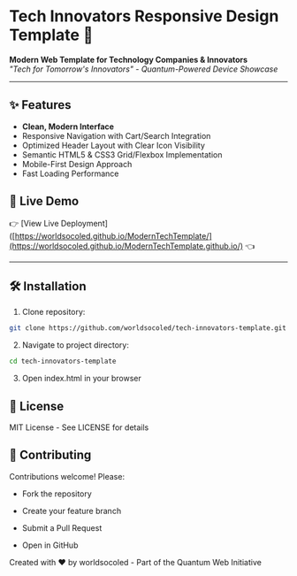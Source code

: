# Tech Innovators Responsive Design Template 🚀

**Modern Web Template for Technology Companies & Innovators**  
*"Tech for Tomorrow's Innovators" - Quantum-Powered Device Showcase*

---

## ✨ Features
- **Clean, Modern Interface**  
- Responsive Navigation with Cart/Search Integration
- Optimized Header Layout with Clear Icon Visibility
- Semantic HTML5 & CSS3 Grid/Flexbox Implementation
- Mobile-First Design Approach
- Fast Loading Performance

## 🚀 Live Demo  
👉 [View Live Deployment]([https://worldsocoled.github.io/ModernTechTemplate/](https://worldsocoled.github.io/ModernTechTemplate.github.io/) 👈

---

## 🛠️ Installation 

1. Clone repository:

```bash
git clone https://github.com/worldsocoled/tech-innovators-template.git
```

2. Navigate to project directory:

```bash
cd tech-innovators-template
```

3. Open index.html in your browser


## 📄 License
MIT License - See LICENSE for details

## 🙌 Contributing

Contributions welcome! Please:

- Fork the repository

- Create your feature branch

- Submit a Pull Request

- Open in GitHub

Created with ♥ by worldsocoled - Part of the Quantum Web Initiative



